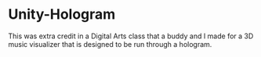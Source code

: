 # Unity-Hologram

This was extra credit in a Digital Arts class that a buddy and I made for a 3D music visualizer that is designed to be run through a hologram.
